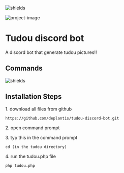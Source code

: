 
<p><img src="https://img.shields.io/badge/amazing%20good-ff8890?style=flat-square" alt="shields"></p>

<p ><img src="https://i.postimg.cc/nzgBQ7QZ/rsz-1schermafbeelding-2024-07-18-223921.png" alt="project-image"></p>
<h1  id="title">Tudou discord bot</h1>
<p id="description">A discord bot that generate tudou pictures!!</p>


<h2>Commands</h2>
<p><img src="https://i.postimg.cc/3N371fGZ/image.png" alt="shields"></p>

<h2>Installation Steps</h2>

<p>1. download all files from github</p>

```
https://github.com/deplantis/tudou-discord-bot.git
```
<p>2. open command prompt</p>
<p>3. typ this in the command prompt </p>

```
cd (in the tudou directory)
```
<p>4. run the tudou.php file</p>

```
php tudou.php
```
